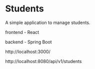 # Students

A simple application to manage students. 

frontend - React

backend - Spring Boot

http://localhost:3000/

http://localhost:8080/api/v1/students
